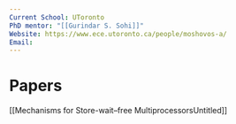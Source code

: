 ```yaml
---
Current School: UToronto
PhD mentor: "[[Gurindar S. Sohi]]"
Website: https://www.ece.utoronto.ca/people/moshovos-a/
Email:
---
```

# Papers
[[Mechanisms for Store-wait–free MultiprocessorsUntitled]]
